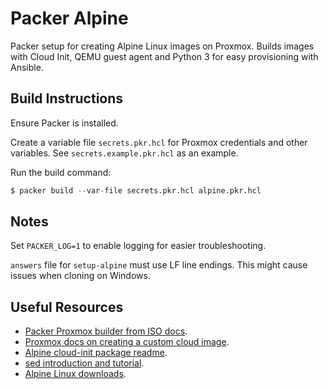 # Packer Alpine

Packer setup for creating Alpine Linux images on Proxmox.
Builds images with Cloud Init, QEMU guest agent and Python 3 for easy provisioning with Ansible.

## Build Instructions

Ensure Packer is installed.

Create a variable file `secrets.pkr.hcl` for Proxmox credentials and other variables.
See `secrets.example.pkr.hcl` as an example.

Run the build command:

```s
$ packer build --var-file secrets.pkr.hcl alpine.pkr.hcl
```

## Notes

Set `PACKER_LOG=1` to enable logging for easier troubleshooting.

`answers` file for `setup-alpine` must use LF line endings.
This might cause issues when cloning on Windows.

## Useful Resources

* [Packer Proxmox builder from ISO docs](https://www.packer.io/docs/builders/proxmox/iso).
* [Proxmox docs on creating a custom cloud image](https://pve.proxmox.com/wiki/Cloud-Init_FAQ#Creating_a_custom_cloud_image).
* [Alpine cloud-init package readme](https://git.alpinelinux.org/aports/tree/community/cloud-init/README.Alpine).
* [sed introduction and tutorial](https://www.grymoire.com/Unix/Sed.html).
* [Alpine Linux downloads](https://www.alpinelinux.org/downloads/).
